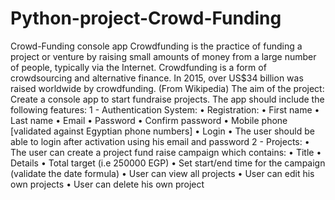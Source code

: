 # Python-project-Crowd-Funding
Crowd-Funding console app
Crowdfunding is the practice of funding a project or venture by raising small
amounts of money from a large number of people, typically via the Internet.
Crowdfunding is a form of crowdsourcing and alternative finance. In 2015,
over US$34 billion was raised worldwide by crowdfunding. (From Wikipedia)
The aim of the project: Create a console app to start fundraise projects.
The app should include the following features:
1 - Authentication System:
• Registration:
• First name
• Last name
• Email
• Password
• Confirm password
• Mobile phone [validated against Egyptian phone numbers]
• Login
• The user should be able to login after activation using his email
and password
2 - Projects:
• The user can create a project fund raise campaign which contains:
• Title
• Details
• Total target (i.e 250000 EGP)
• Set start/end time for the campaign (validate the date formula)
• User can view all projects
• User can edit his own projects
• User can delete his own project
